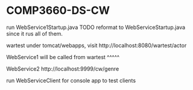 # COMP3660-DS-CW

run WebService1Startup.java TODO reformat to WebServiceStartup.java since it rus all of them.

wartest under tomcat/webapps, visit http://localhost:8080/wartest/actor

WebService1 will be called from wartest ^^^^^

WebService2 http://localhost:9999/cw/genre

run WebServiceClient for console app to test clients



